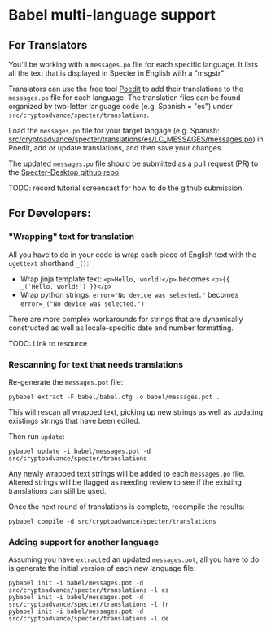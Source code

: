 # Babel multi-language support


## For Translators
You'll be working with a `messages.po` file for each specific language. It lists all the text that is displayed in Specter in English with a "msgstr"

Translators can use the free tool [Poedit](https://poedit.net/download) to add their translations to the `messages.po` file for each language. The translation files can be found organized by two-letter language code (e.g. Spanish = "es") under `src/cryptoadvance/specter/translations`.

Load the `messages.po` file for your target langage (e.g. Spanish: [src/cryptoadvance/specter/translations/es/LC_MESSAGES/messages.po](../src/cryptoadvance/specter/translations/es/LC_MESSAGES/messages.po)) in Poedit, add or update translations, and then save your changes.

The updated `messages.po` file should be submitted as a pull request (PR) to the [Specter-Desktop github repo](https://github.com/cryptoadvance/specter-desktop).

TODO: record tutorial screencast for how to do the github submission.



## For Developers:
### "Wrapping" text for translation
All you have to do in your code is wrap each piece of English text with the `ugettext` shorthand `_()`:
* Wrap jinja template text: `<p>Hello, world!</p>` becomes `<p>{{ _('Hello, world!') }}</p>`
* Wrap python strings: `error="No device was selected."` becomes `error=_("No device was selected.")`

There are more complex workarounds for strings that are dynamically constructed as well as locale-specific date and number formatting.

TODO: Link to resource


### Rescanning for text that needs translations
Re-generate the `messages.pot` file:
```
pybabel extract -F babel/babel.cfg -o babel/messages.pot .
```
This will rescan all wrapped text, picking up new strings as well as updating existings strings that have been edited.

Then run `update`:
```
pybabel update -i babel/messages.pot -d src/cryptoadvance/specter/translations
```

Any newly wrapped text strings will be added to each `messages.po` file. Altered strings will be flagged as needing review to see if the existing translations can still be used.

Once the next round of translations is complete, recompile the results:
```
pybabel compile -d src/cryptoadvance/specter/translations
```


### Adding support for another language
Assuming you have `extract`ed an updated `messages.pot`, all you have to do is generate the initial version of each new language file:
```
pybabel init -i babel/messages.pot -d src/cryptoadvance/specter/translations -l es
pybabel init -i babel/messages.pot -d src/cryptoadvance/specter/translations -l fr
pybabel init -i babel/messages.pot -d src/cryptoadvance/specter/translations -l de
```
